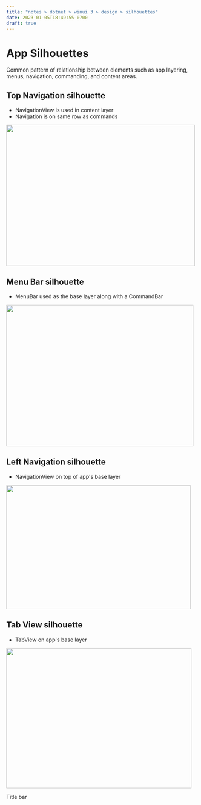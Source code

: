 ```yaml
---
title: "notes > dotnet > winui 3 > design > silhouettes"
date: 2023-01-05T18:49:55-0700
draft: true
---
```

# App Silhouettes
Common pattern of relationship between elements such as app layering, menus, navigation, commanding, and content areas.

## Top Navigation silhouette
- NavigationView is used in content layer
- Navigation is on same row as commands
<img src="media/DESIGN_Silhouettes-image1.png" style="width:5.18333in;height:3.875in" />

## Menu Bar silhouette
- MenuBar used as the base layer along with a CommandBar
<img src="media/DESIGN_Silhouettes-image2.png" style="width:5.14167in;height:3.88333in" />

## Left Navigation silhouette
- NavigationView on top of app's base layer
<img src="media/DESIGN_Silhouettes-image3.png" style="width:5.075in;height:3.40833in" />

## Tab View silhouette
- TabView on app's base layer
<img src="media/DESIGN_Silhouettes-image4.png" style="width:5.09167in;height:3.85833in" />

Title bar

